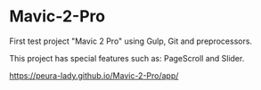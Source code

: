 # Mavic-2-Pro
First test project "Mavic 2 Pro" using Gulp, Git and preprocessors. 

This project has special features such as: PageScroll and Slider.


https://peura-lady.github.io/Mavic-2-Pro/app/
